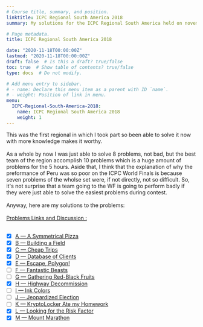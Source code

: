 ```yaml
---
# Course title, summary, and position.
linktitle: ICPC Regional South America 2018
summary: My solutions for the ICPC Regional South America held on november of 2018

# Page metadata.
title: ICPC Regional South America 2018

date: "2020-11-18T00:00:00Z"
lastmod: "2020-11-18T00:00:00Z"
draft: false  # Is this a draft? true/false
toc: true  # Show table of contents? true/false
type: docs  # Do not modify.

# Add menu entry to sidebar.
# - name: Declare this menu item as a parent with ID `name`.
# - weight: Position of link in menu.
menu:
  ICPC-Regional-South-America-2018:
    name: ICPC Regional South America 2018
    weight: 1
---
```


This was the first regional in which I took part so been able to solve it now with more knowledge makes it worthy.<br>
<br>
As a whole by now I was just able to solve 8 problems, not bad, but the best team of the region accomplish 10 problems which is a huge amount of problems for the 5 hours.
Aside that, I think that the explanation of why the preformance of Peru was so poor on the ICPC World Finals is because seven problems of the wholse set were, if not directly, not so difficult. So, it's not surprise that a team going to the WF is going to perform badly if they were just able to solve the easiest problems during contest.<br>
<br>
Anyway, here are my solutions to the problems:<br>
<br>
[Problems Links and Discussion :](https://codeforces.com/blog/entry/63157)<br>
<br>
- [X] [A — A Symmetrical Pizza](https://www.urionlinejudge.com.br/judge/es/problems/view/2903)
- [X] [B — Building a Field](https://www.urionlinejudge.com.br/judge/es/problems/view/2904)
- [X] [C — Cheap Trips](https://www.urionlinejudge.com.br/judge/es/problems/view/2905)
- [X] [D — Database of Clients](https://www.urionlinejudge.com.br/judge/es/problems/view/2906)
- [X] [E — Escape, Polygon!](https://www.urionlinejudge.com.br/judge/es/problems/view/2907)
- [ ] [F — Fantastic Beasts](https://www.urionlinejudge.com.br/judge/es/problems/view/2908)
- [ ] [G — Gathering Red-Black Fruits](https://www.urionlinejudge.com.br/judge/es/problems/view/2909)
- [X] [H — Highway Decommission](https://www.urionlinejudge.com.br/judge/es/problems/view/2910)
- [ ] [I — Ink Colors](https://www.urionlinejudge.com.br/judge/es/problems/view/2911)
- [ ] [J — Jeopardized Election](https://www.urionlinejudge.com.br/judge/es/problems/view/2912)
- [ ] [K — KryptoLocker Ate my Homework](https://www.urionlinejudge.com.br/judge/es/problems/view/2913)
- [X] [L — Looking for the Risk Factor](https://www.urionlinejudge.com.br/judge/es/problems/view/2914)
- [X] [M — Mount Marathon](https://www.urionlinejudge.com.br/judge/es/problems/view/2915)
